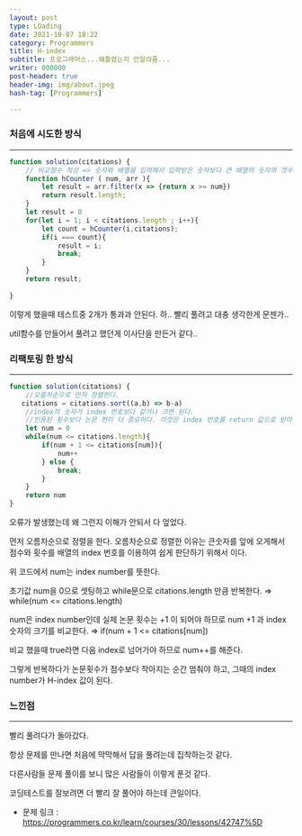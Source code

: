 ```yaml
---
layout: post
type: LOading
date: 2021-10-07 18:22
category: Programmers
title: H-index
subtitle: 프로그래머스...왜틀렸는지 안알랴쥼...
writer: 000000
post-header: true
header-img: img/about.jpeg
hash-tag: [Programmers]

---
```


### 처음에 시도한 방식

------

```js
function solution(citations) {
    // 비교함수 작성 => 숫자와 배열을 입력해서 입력받은 숫자보다 큰 배열의 숫자의 갯수를 구하는 함수
    function hCounter ( num, arr ){
        let result = arr.filter(x => {return x >= num})
        return result.length;
    }
    let result = 0
    for(let i = 1; i < citations.length ; i++){
        let count = hCounter(i,citations);
        if(i === count){
            result = i;
            break;
        }
    }
    return result;
    
}
```

이렇게 했을때 테스트중 2개가 통과과 안된다. 하.. 빨리 풀려고 대충 생각한게 문젠가..

util함수를 만들어서 풀려고 했던게 이사단을 만든거 같다..



### 리팩토링 한 방식

------

```jsx
function solution(citations) {
    //오름차순으로 먼저 정렬한다.
   citations = citations.sort((a,b) => b-a)
    //index의 숫자가 index 번호보다 같거나 크면 된다.
    //인용된 횟수보다 논문 편이 더 중요하다. 이것은 index 번호를 return 값으로 받아야 하는것이다.
    let num = 0
    while(num <= citations.length){
        if(num + 1 <= citations[num]){
            num++
        } else {
            break;
        }
    }
    return num
}
```

오류가 발생했는데 왜 그런지 이해가 안되서 다 엎었다.

먼저 오름차순으로 정렬을 한다. 오름차순으로 정렬한 이유는 큰숫자를 앞에 오게해서 점수와 횟수를 배열의 index 번호를 이용하여 쉽게 판단하기 위해서 이다.

위 코드에서 num는 index number를 뜻한다.

초기값 num을 0으로 셋팅하고 while문으로 citations.length 만큼 반복한다. ⇒ while(num <= citations.length)

num은 index number인데 실제 논문 횟수는 +1 이 되어야 하므로 num +1 과 index 숫자의 크기를 비교한다. ⇒ if(num + 1 <= citations[num])

비교 했을때 true라면 다음 index로 넘어가야 하므로 num++를 해준다.

그렇게 반복하다가 논문횟수가 점수보다 작아지는 순간 멈춰야 하고, 그때의 index number가 H-index 값이 된다.

### 느낀점

------

빨리 풀려다가 돌아갔다.

항상 문제를 만나면 처음에 막막해서 답을 풀려는데 집착하는것 같다.

다른사람들 문제 풀이를 보니 많은 사람들이 이렇게 푼것 같다.

코딩테스트를 잘보려면 더 빨리 잘 풀어야 하는데 큰일이다.

* 문제 링크 : https://programmers.co.kr/learn/courses/30/lessons/42747%5D